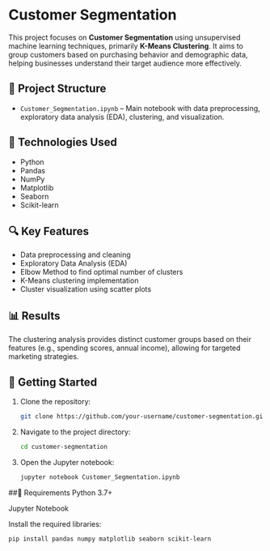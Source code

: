 # Customer Segmentation

This project focuses on **Customer Segmentation** using unsupervised machine learning techniques, primarily **K-Means Clustering**. It aims to group customers based on purchasing behavior and demographic data, helping businesses understand their target audience more effectively.

## 📂 Project Structure

- `Customer_Segmentation.ipynb` – Main notebook with data preprocessing, exploratory data analysis (EDA), clustering, and visualization.

## 🧠 Technologies Used

- Python
- Pandas
- NumPy
- Matplotlib
- Seaborn
- Scikit-learn

## 🔍 Key Features

- Data preprocessing and cleaning
- Exploratory Data Analysis (EDA)
- Elbow Method to find optimal number of clusters
- K-Means clustering implementation
- Cluster visualization using scatter plots

## 📊 Results

The clustering analysis provides distinct customer groups based on their features (e.g., spending scores, annual income), allowing for targeted marketing strategies.

## 🚀 Getting Started

1. Clone the repository:
   ```bash
   git clone https://github.com/your-username/customer-segmentation.git

2. Navigate to the project directory:
   ```bash
   cd customer-segmentation

3. Open the Jupyter notebook:
   ```bash
   jupyter notebook Customer_Segmentation.ipynb

##📌 Requirements
Python 3.7+

Jupyter Notebook

Install the required libraries:
   ```bash
   pip install pandas numpy matplotlib seaborn scikit-learn
